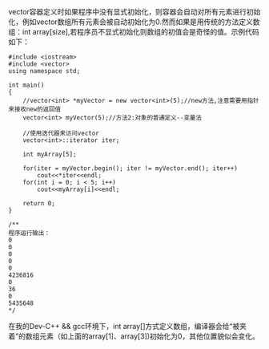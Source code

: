 vector容器定义时如果程序中没有显式初始化，则容器会自动对所有元素进行初始化，例如vector<int>数组所有元素会被自动初始化为0.然而如果是用传统的方法定义数组：int array[size],若程序员不显式初始化则数组的初值会是奇怪的值。示例代码如下：

	#include <iostream>
	#include <vector>
	using namespace std;
	
	int main()
	{
		//vector<int> *myVector = new vector<int>(5);//new方法,注意需要用指针来接收new的返回值 
		vector<int> myVector(5);//方法2:对象的普通定义--变量法 
		
		//使用迭代器来访问vector 
		vector<int>::iterator iter;
		
		int myArray[5];
		
		for(iter = myVector.begin(); iter != myVector.end(); iter++)
			cout<<*iter<<endl;
		for(int i = 0; i < 5; i++)
			cout<<myArray[i]<<endl;
		
		return 0;
	}
	
	/**
	程序运行输出： 
	0
	0
	0
	0
	0
	4236816
	0
	36
	0
	5435648
	*/

在我的Dev-C++ && gcc环境下，int array[]方式定义数组，编译器会给“被夹着”的数组元素（如上面的array[1]、array[3])初始化为0，其他位置貌似会变化。